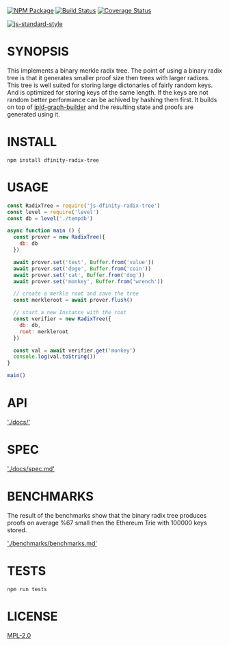 [![NPM Package](https://img.shields.io/npm/v/dfinity-radix-tree.svg?style=flat-square)](https://www.npmjs.org/package/dfinity-radix-tree)
[![Build Status](https://img.shields.io/travis/dfinity/js-dfinity-radix-tree.svg?branch=master&style=flat-square)](https://travis-ci.org/dfinity/js-dfinity-radix-tree)
[![Coverage Status](https://img.shields.io/coveralls/dfinity/js-dfinity-radix-tree.svg?style=flat-square)](https://coveralls.io/dfinity/js-dfinity-radix-tree)

[![js-standard-style](https://cdn.rawgit.com/feross/standard/master/badge.svg)](https://github.com/feross/standard)  

# SYNOPSIS 

This implements a binary merkle radix tree. The point of using a binary radix
tree is that it generates smaller proof size then trees with larger radixes.
This tree is well suited for storing large dictonaries of fairly random keys.
And is optimized for storing keys of the same length. If the keys are not 
random better performance can be achived by hashing them first. It builds on 
top of [ipld-graph-builder](https://github.com/ipld/js-ipld-graph-builder)
and the resulting state and proofs are generated using it.

# INSTALL
`npm install dfinity-radix-tree`

# USAGE

```javascript
const RadixTree = require('js-dfinity-radix-tree')
const level = require('level')
const db = level('./tempdb')

async function main () {
  const prover = new RadixTree({
    db: db
  })

  await prover.set('test', Buffer.from('value'))
  await prover.set('doge', Buffer.from('coin'))
  await prover.set('cat', Buffer.from('dog'))
  await prover.set('monkey', Buffer.from('wrench'))

  // create a merkle root and save the tree
  const merkleroot = await prover.flush()

  // start a new Instance with the root
  const verifier = new RadixTree({
    db: db,
    root: merkleroot
  })

  const val = await verifier.get('monkey')
  console.log(val.toString())
}

main()
```
# API
['./docs/'](./docs/index.md)

# SPEC
['./docs/spec.md'](./docs/spec.md)

# BENCHMARKS
The result of the benchmarks show that the binary radix tree produces proofs on
average %67 small then the Ethereum Trie with 100000 keys stored.

['./benchmarks/benchmarks.md'](./benchmark/results.md)

# TESTS
`npm run tests`

# LICENSE
[MPL-2.0](https://tldrlegal.com/license/mozilla-public-license-2.0-(mpl-2))


